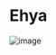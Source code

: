 # Ehya
![image](https://user-images.githubusercontent.com/57578765/214879332-647c51f2-1bc4-4d05-ae93-ff855cad7fbb.png)
